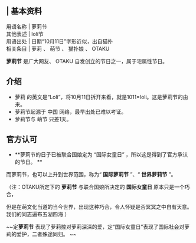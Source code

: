 |  **基本资料**  
---  
用语名称  |  萝莉节   
其他表述  |  loli节   
用语出处  |  日期“10月11日”字形近似，出自猫扑   
相关条目  |  萝莉  、  萌节  、  猫扑娘  、  OTAKU   
  
**萝莉节** 是广大网友、  OTAKU  自发创立的节日之一，属于宅属性节日。

##  介绍

  * 萝莉  的英文是“Loli”，将10月11日拆开来看，就是1011=loli。这是萝莉节的由来。 
  * 萝莉节起源于  中国  网络，最早出处已难以考证。 
  * 萝莉节与  萌节  只差1天。 

##  官方认可

  * **萝莉节的日子已被联合国娘定为 “国际女童日”  ，所以这是得到了官方承认的节日。 **

而萝莉节，也可以上升到世界范围，称为“ **国际萝莉节** ”、“ **世界萝莉节** ”。

（注：OTAKU所定下的 **萝莉节** 与联合国娘所决定的 **国际女童日** 原本只是一个巧合，

但是在萌文化当道的当今世界，出现这种巧合，令人怀疑是否冥冥之中自有天意。  我们的同志遍布五湖四海  ）

~~定**萝莉节** 表现了萝莉控对萝莉深深的爱，定“国际女童日”表现了国际社会对萝莉的爱护，二者殊途同归。 ~~